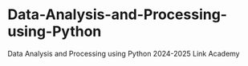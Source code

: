 # Data-Analysis-and-Processing-using-Python
Data Analysis and Processing using Python 2024-2025 Link Academy
